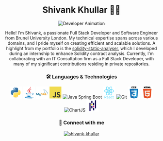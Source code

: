 <h1 align="center">Shivank Khullar 👨‍💻</h1>

<p align="center">
  <img src="https://media.giphy.com/media/26tn33aiTi1jkl6H6/giphy.gif" width="400" alt="Developer Animation">
</p>

<p align="center">
  Hello! I'm Shivank, a passionate Full Stack Developer and Software Engineer from Brunel University London. My technical expertise spans across various domains, and I pride myself on creating efficient and scalable solutions. A highlight from my portfolio is the <a href="https://github.com/ShivankKhullar/solidity-static-analyser">solidity-static-analyser</a>, which I developed during an internship to enhance Solidity contract analysis. Currently, I'm collaborating with an IT Consultation firm as a Full Stack Developer, with many of my significant contributions residing in private repositories.
</p>

<h3 align="center">🛠️ Languages & Technologies</h3>
<p align="center">
  <img src="https://raw.githubusercontent.com/devicons/devicon/master/icons/python/python-original.svg" alt="Python" width="40" height="40"/>
  <img src="https://raw.githubusercontent.com/devicons/devicon/master/icons/java/java-original.svg" alt="Java" width="40" height="40"/>
  <img src="https://raw.githubusercontent.com/devicons/devicon/master/icons/mysql/mysql-original-wordmark.svg" alt="MySQL" width="40" height="40"/>
  <img src="https://raw.githubusercontent.com/devicons/devicon/master/icons/javascript/javascript-original.svg" alt="JavaScript" width="40" height="40"/>
  <img src="https://www.vectorlogo.zone/logos/springio/springio-icon.svg" alt="Java Spring Boot" width="40" height="40"/>
  <img src="https://raw.githubusercontent.com/devicons/devicon/master/icons/react/react-original-wordmark.svg" alt="React" width="40" height="40"/>
  <img src="https://www.vectorlogo.zone/logos/git-scm/git-scm-icon.svg" alt="Git" width="40" height="40"/>
  <img src="https://raw.githubusercontent.com/devicons/devicon/master/icons/css3/css3-original-wordmark.svg" alt="CSS3" width="40" height="40"/>
  <img src="https://raw.githubusercontent.com/devicons/devicon/master/icons/html5/html5-original-wordmark.svg" alt="HTML5" width="40" height="40"/>
  <img src="https://www.chartjs.org/media/logo-title.svg" alt="ChartJS" width="40" height="40"/>
  <img src="https://raw.githubusercontent.com/devicons/devicon/2ae2a900d2f041da66e950e4d48052658d850630/icons/pandas/pandas-original.svg" alt="Pandas" width="40" height="40"/>

  <h3 align="center">🔗 Connect with me</h3>
<p align="center">
  <a href="https://linkedin.com/in/shivank-khullar" target="blank">
    <img align="center" src="https://raw.githubusercontent.com/rahuldkjain/github-profile-readme-generator/master/src/images/icons/Social/linked-in-alt.svg" alt="shivank-khullar" height="30" width="40" />
  </a>
</p>
